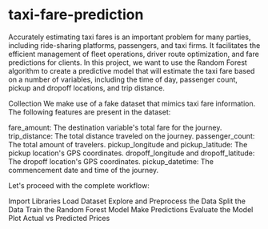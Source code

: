 # taxi-fare-prediction
Accurately estimating taxi fares is an important problem for many parties, including ride-sharing platforms, passengers, and taxi firms. It facilitates the efficient management of fleet operations, driver route optimization, and fare predictions for clients. In this project, we want to use the Random Forest algorithm to create a predictive model that will estimate the taxi fare based on a number of variables, including the time of day, passenger count, pickup and dropoff locations, and trip distance.

Collection
We make use of a fake dataset that mimics taxi fare information. The following features are present in the dataset:

fare_amount: The destination variable's total fare for the journey.
trip_distance: The total distance traveled on the journey.
passenger_count: The total amount of travelers.
pickup_longitude and pickup_latitude: The pickup location's GPS coordinates.
dropoff_longitude and dropoff_latitude: The dropoff location's GPS coordinates.
pickup_datetime: The commencement date and time of the journey.

Let's proceed with the complete workflow:

Import Libraries
Load Dataset
Explore and Preprocess the Data
Split the Data
Train the Random Forest Model
Make Predictions
Evaluate the Model
Plot Actual vs Predicted Prices

